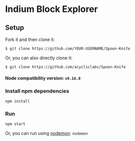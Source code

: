 # Indium Block Explorer

## Setup
Fork it and then clone it:
```
$ git clone https://github.com/YOUR-USERNAME/Spoon-Knife
```

Or, you can also directly clone it:
```
$ git clone https://github.com/acycliclabs/Spoon-Knife
```

#### Node compatibility version: `v8.16.0`

### Install npm dependencies
```
npm install
```

### Run
```
npm start
```

Or, you can run using [nodemon](https://nodemon.io/): `nodemon`
